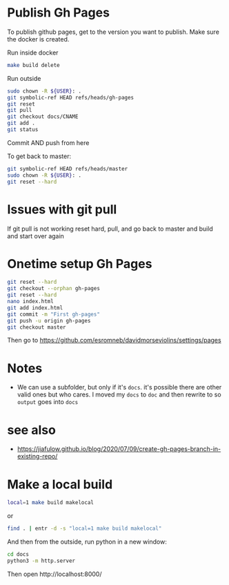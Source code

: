 # Publish Gh Pages
To publish github pages, get to the version you want to publish. Make sure the docker is created.


Run inside docker
```bash
make build delete
```

Run outside
```bash
sudo chown -R ${USER}: .
git symbolic-ref HEAD refs/heads/gh-pages
git reset
git pull
git checkout docs/CNAME
git add .
git status
```

Commit AND push from here


To get back to master:

```bash
git symbolic-ref HEAD refs/heads/master
sudo chown -R ${USER}: .
git reset --hard
```



# Issues with git pull
If git pull is not working reset hard, pull, and go back to master and build and start over again


# Onetime setup Gh Pages
```bash
git reset --hard
git checkout --orphan gh-pages
git reset --hard
nano index.html
git add index.html
git commit -m "First gh-pages"
git push -u origin gh-pages
git checkout master
```

Then go to https://github.com/esromneb/davidmorseviolins/settings/pages


# Notes
* We can use a subfolder, but only if it's `docs`. it's possible there are other valid ones but who cares. I moved my `docs` to `doc` and then rewrite to so `output` goes into `docs`



# see also
* https://jiafulow.github.io/blog/2020/07/09/create-gh-pages-branch-in-existing-repo/


# Make a local build
```bash
local=1 make build makelocal
```

or

```bash
find . | entr -d -s "local=1 make build makelocal"
```

And then from the outside, run python in a new window:

```bash
cd docs
python3 -m http.server
```

Then open http://localhost:8000/


